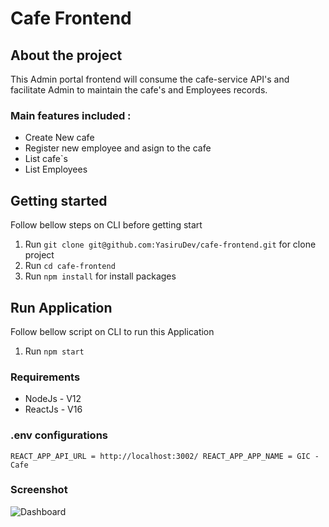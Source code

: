 # Cafe Frontend

## About the project

This Admin portal frontend will consume the cafe-service API's and facilitate Admin to maintain the cafe's and Employees records.

### Main features included :

- Create New cafe
- Register new employee and asign to the cafe
- List cafe`s
- List Employees

## Getting started

Follow bellow steps on CLI before getting start

1. Run `git clone git@github.com:YasiruDev/cafe-frontend.git` for clone project
2. Run `cd cafe-frontend`
3. Run `npm install` for install packages

## Run Application

Follow bellow script on CLI to run this Application

1. Run `npm start`

### Requirements

- NodeJs - V12
- ReactJs - V16

### .env configurations

`REACT_APP_API_URL = http://localhost:3002/ REACT_APP_APP_NAME = GIC - Cafe `

### Screenshot

![Dashboard](https://user-images.githubusercontent.com/36979604/172067136-10238dd7-cbf6-4110-b04d-014bd812a80a.PNG)






